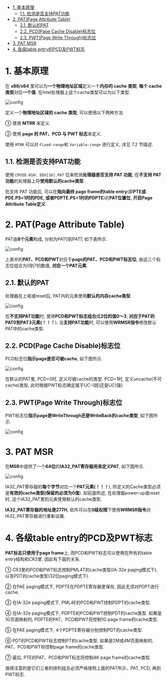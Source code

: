 
<!-- @import "[TOC]" {cmd="toc" depthFrom=1 depthTo=6 orderedList=false} -->

<!-- code_chunk_output -->

- [1. 基本原理](#1-基本原理)
  - [1.1. 检测是否支持PAT功能](#11-检测是否支持pat功能)
- [2. PAT(Page Attribute Table)](#2-patpage-attribute-table)
  - [2.1. 默认的PAT](#21-默认的pat)
  - [2.2. PCD(Page Cache Disable)标志位](#22-pcdpage-cache-disable标志位)
  - [2.3. PWT(Page Write Through)标志位](#23-pwtpage-write-through标志位)
- [3. PAT MSR](#3-pat-msr)
- [4. 各级table entry的PCD及PWT标志](#4-各级table-entry的pcd及pwt标志)

<!-- /code_chunk_output -->

# 1. 基本原理

在 **x86/x64** 里可以为**一个物理地址区域**定义一个**内存的 cache 类型**, **每个 cache 类型**对应**一个值**. 在Intel处理器上这个cache类型可以为以下类型.

![config](./images/72.png)

定义一个**物理地址区域的 cache 类型**, 可以使用以下两种方法.

① 使用 **MTRR** 来定义.

② 使用 **page 的 PAT、PCD 与 PWT 标志**来定义.

使用 `MTRR` 可以对 `Fixed-range`和 `Variable-range` 进行定义, 详见 7.2 节描述.

## 1.1. 检测是否支持PAT功能

使用 `CPUID.01H: EDX[16].PAT` 位来检测**处理器是否支持 PAT 功能**, 在**不支持 PAT 功能**的处理器上将**使用默认的cache类型**.

在支持 PAT 功能后, 可以在**指向最终 page frame的table entry**(即**PTE或PDE.PS=1时的PDE, 或者PDPTE.PS=1时的PDPTE**)的**PAT位置位**, **开启Page Attribute Table定义**.

# 2. PAT(Page Attribute Table)

PAT由**8个元素**构成, 分别为PAT0到PAT7, 如下表所示.

![config](./images/73.png)

上表中的**PAT、PCD和PWT**对应于**page的PAT、PCD和PWT标志位**, 由这三个标志位组合为0到7的数值, **对应一个PAT元素**.

## 2.1. 默认的PAT

处理器在上电或reset后, PAT内的元素使用**默认的内存cache类型**.

![config](./images/74.png)

在**不支持PAT功能**时, 使用**PCD和PWT标志组合**成**2位的值0～3**, **对应于PAT的PAT0到PAT3元素(！！！**). 当**支持PAT功能**时, 可以使用**WRMSR指令**修改默认PAT中的cache类型.

## 2.2. PCD(Page Cache Disable)标志位

PCD标志位**指示page是否可被cache**, 如下图所示.

![config](./images/75.png)

在默认的PAT里, PCD=0时, 定义可被cache的类型. PCD=1时, 定义uncache(不可cache)类型, 此时根据PWT标志确定属于UC-(弱)还是UC(强).

## 2.3. PWT(Page Write Through)标志位

PWT标志位**指示page是WriteThrough还是WriteBack的cache类型**, 如下图所示.

![config](./images/76.png)

# 3. PAT MSR

在**MSR**中提供了一个**64位**的**IA32\_PAT寄存器用来定义PAT**, 如下图所示.

![config](./images/77.png)

IA32\_PAT寄存器的**每个字节**对应一个**PAT元素(！！！**), 所定义的Cache类型必须是**有效的cache类型(保留的必须为0值**). 如前面所述, 在处理器power\-up或reset时, 这个IA32\_PAT里的元素使用默认的cache类型.

**IA32\_PAT寄存器的地址是277H**, 软件可以在**0级权限**下使用**WRMSR指令**对IA32\_PAT寄存器进行重新设置.

# 4. 各级table entry的PCD及PWT标志

**PAT标志只使用于page frame**上, 而PCD和PWT标志可以使用在所有的table entry结构和CR3里. 因此有下面的关系.

① CR3里的PCD和PWT标志控制PML4T的cache类型(IA\-32e paging模式下), 以及PDT的cache类型(32位paging模式下).

② 在PAE paging模式下, PDPTE在PDPTE寄存器里保存, 因此无须对PDPT进行cache.

③ 在IA\-32e paging模式下, PML4E的PCD和PWT控制PDPT的cache类型.

④ 在IA\-32e paging模式下, PDPTE的PCD和PWT控制PDT的cache类型. 如果是1G页面映射的, PDPTE的PAT、PCD和PWT将控制1G page frame的cache类型.

⑤ 在PAE paging模式下, 4个PDPTE寄存器分别控制PDT的cache类型.

⑥ PDT的PCD和PWT标志控制PT的cache类型. 如果是2M或4M页面映射的, PAT、PCD和PWT将控制page frame的cache类型.

⑦ 最后, PTE的PAT、PCD和PWT标志将控制4K page frame的cache类型.

值得注意的是它们三者的排列组合必须严格按照上面的PAT所示、PAT, PCD, 再到PWT标志.